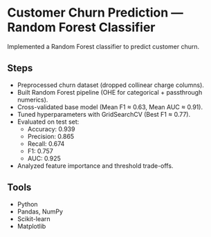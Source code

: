 # Customer Churn Prediction — Random Forest Classifier

Implemented a Random Forest classifier to predict customer churn.

## Steps
- Preprocessed churn dataset (dropped collinear charge columns).
- Built Random Forest pipeline (OHE for categorical + passthrough numerics).
- Cross-validated base model (Mean F1 ≈ 0.63, Mean AUC ≈ 0.91).
- Tuned hyperparameters with GridSearchCV (Best F1 ≈ 0.77).
- Evaluated on test set:
  - Accuracy: 0.939
  - Precision: 0.865
  - Recall: 0.674
  - F1: 0.757
  - AUC: 0.925
- Analyzed feature importance and threshold trade-offs.

## Tools
- Python
- Pandas, NumPy
- Scikit-learn
- Matplotlib
